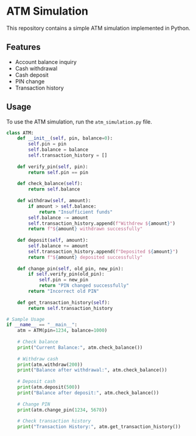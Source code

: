# ATM Simulation

This repository contains a simple ATM simulation implemented in Python.

## Features

- Account balance inquiry
- Cash withdrawal
- Cash deposit
- PIN change
- Transaction history

## Usage

To use the ATM simulation, run the `atm_simulation.py` file.

```python
class ATM:
    def __init__(self, pin, balance=0):
        self.pin = pin
        self.balance = balance
        self.transaction_history = []
    
    def verify_pin(self, pin):
        return self.pin == pin
    
    def check_balance(self):
        return self.balance
    
    def withdraw(self, amount):
        if amount > self.balance:
            return "Insufficient funds"
        self.balance -= amount
        self.transaction_history.append(f"Withdrew ${amount}")
        return f"${amount} withdrawn successfully"
    
    def deposit(self, amount):
        self.balance += amount
        self.transaction_history.append(f"Deposited ${amount}")
        return f"${amount} deposited successfully"
    
    def change_pin(self, old_pin, new_pin):
        if self.verify_pin(old_pin):
            self.pin = new_pin
            return "PIN changed successfully"
        return "Incorrect old PIN"
    
    def get_transaction_history(self):
        return self.transaction_history

# Sample Usage
if __name__ == "__main__":
    atm = ATM(pin=1234, balance=1000)
    
    # Check balance
    print("Current Balance:", atm.check_balance())
    
    # Withdraw cash
    print(atm.withdraw(200))
    print("Balance after withdrawal:", atm.check_balance())
    
    # Deposit cash
    print(atm.deposit(500))
    print("Balance after deposit:", atm.check_balance())
    
    # Change PIN
    print(atm.change_pin(1234, 5678))
    
    # Check transaction history
    print("Transaction History:", atm.get_transaction_history())

